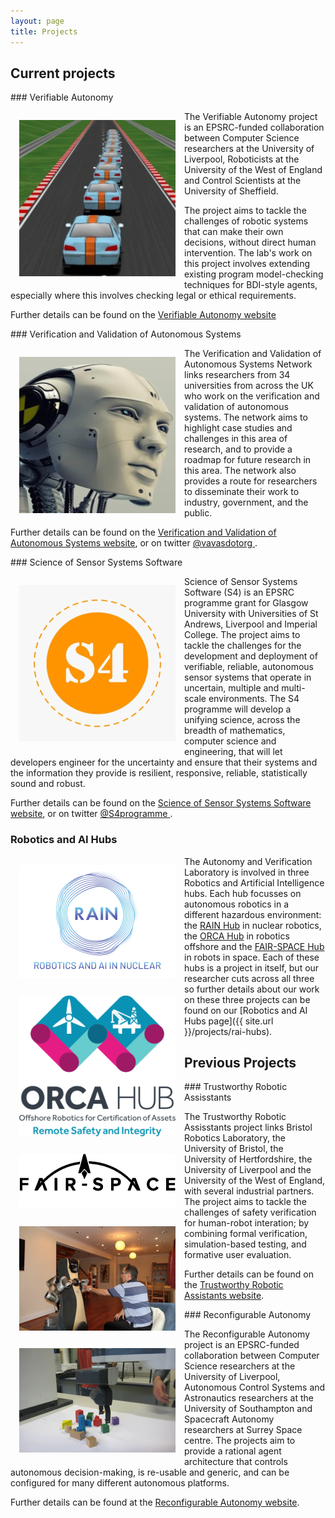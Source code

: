 ```yaml
---
layout: page
title: Projects
---
```


## Current projects

<article class="row">

  <section class="columns large-6">
<div markdown="1">
### Verifiable Autonomy

<a href="http://wordpress.csc.liv.ac.uk/va/"> <img alt="Verifiable Autonomy Logo" style="float: left; margin: 1em" src="images/project-images/va.png"></a>

The Verifiable Autonomy project is an EPSRC-funded collaboration between Computer Science researchers at the University of Liverpool, Roboticists at the University of the West of England and Control Scientists at the University of Sheffield. 

The project aims to tackle the challenges of robotic systems that can make their own decisions, without direct human intervention. The lab's work on this project involves extending existing program model-checking techniques for BDI-style agents, especially where this involves checking legal or ethical requirements.

Further details can be found on the [Verifiable Autonomy website](http://wordpress.csc.liv.ac.uk/va/)

 
</div>
  </section>

  <section class="columns large-6">
<div markdown="1">
### Verification and Validation of Autonomous Systems

<a href="https://vavas.org/"> <img alt="Verification and Validation of Autonomous Systems Network Logo" style="float: left; margin: 1em" src="images/project-images/vavas.png"></a>

The Verification and Validation of Autonomous Systems Network links researchers from 34 universities from across the UK who work on the verification and validation of autonomous systems. The network aims to 
highlight case studies and challenges in this area of research, and to provide a roadmap for future research in this area. The network also provides a route for researchers to disseminate their work to industry, government, and the public.

Further details can be found on the [Verification and Validation of Autonomous Systems website](https://vavas.org/), or on twitter <a href="https://twitter.com/vavasdotorg"><i class="fa fa-twitter-square fa-2x"></i> @vavasdotorg </a>.

</div>
  </section>

</article>

<article class="row">
  <section class="columns large-6">
<div markdown="1">
### Science of Sensor Systems Software


<a href="http://www.dcs.gla.ac.uk/research/S4/"> <img alt="Science of Sensor Systems Software Logo" style="float: left; margin: 1em" src="images/project-images/s4.png"></a>

Science of Sensor Systems Software (S4) is an EPSRC programme grant for Glasgow University with Universities of St Andrews, Liverpool and Imperial College. The project aims to tackle the challenges for the development and deployment of verifiable, reliable, autonomous sensor systems that operate in uncertain, multiple and multi-scale environments. The S4 programme will develop a unifying science, across the breadth of mathematics, computer science and engineering, that will let developers engineer for the uncertainty and ensure that their systems and the information they provide is resilient, responsive, reliable, statistically sound and robust.

Further details can be found on the [Science of Sensor Systems Software website](http://www.dcs.gla.ac.uk/research/S4/), or on twitter <a href="https://twitter.com/S4programme"><i class="fa fa-twitter-square fa-2x"></i> @S4programme </a>.

</div>
  </section>

  <section class="columns large-6">
<div markdown="1">

### Robotics and AI Hubs


<article class="row">
<a href="{{ site.url }}/projects/rai-hubs">
  <section class="columns large-4">
 <img alt="RAIN Logo" style="float: left; margin: 1em" src="images/project-images/rain-b-logo.png"> 
</section>
  <section class="columns large-4">
<img alt="ORCA Logo" style="float: left; margin: 1em" src="images/project-images/orca-logo.png"> 
</section>
  <section class="columns large-4">
<img alt="FAIR Space Logo" style="float: left; margin: 1em" src="images/project-images/fair-space-b-logo.png"> 
</section>
</a>
</article>

The Autonomy and Verification Laboratory is involved in three Robotics and Artificial Intelligence hubs. Each hub focusses on autonomous robotics in a different hazardous environment: the [RAIN Hub](http://rainhub.org.uk/) in nuclear robotics, the [ORCA Hub](https://orcahub.org/) in robotics offshore  and the [FAIR-SPACE Hub](https://www.fairspacehub.org/) in robots in space. Each of these hubs is a project in itself, but our researcher cuts across all three so further details about our work on these three projects can be found on our [Robotics and AI Hubs page]({{ site.url }}/projects/rai-hubs).

</div>
  </section>

</article>




## Previous Projects

<article class="row">

<section class="columns  large-6">
<div markdown="1">
### Trustworthy Robotic Assisstants

<a href="http://www.robosafe.org/"> <img alt="Trustworthy Robotic Assisstants Picture" style="float: left; margin: 1em" src="images/project-images/robosafe.png"></a>


The Trustworthy Robotic Assisstants project links Bristol Robotics Laboratory, the University of Bristol, the University of Hertfordshire, the University of Liverpool and the University of the West of England, with several industrial partners. The project aims to tackle the challenges of safety verification for human-robot interation; by combining formal verification, simulation-based testing, and formative user evaluation.

Further details can be found on the [Trustworthy Robotic Assistants website](http://www.robosafe.org/).

</div>

</section>

<section class="columns large-6">
<div markdown="1">
### Reconfigurable Autonomy

<a href="http://cgi.csc.liv.ac.uk/RAIS/index.php/Main_Page"> <img alt="Reconfigurable Autonomy Picture" style="float: left; margin: 1em" src="images/project-images/rais_sq.png"></a>

The Reconfigurable Autonomy project is an EPSRC-funded collaboration between Computer Science researchers at the University of Liverpool, Autonomous Control Systems and Astronautics researchers at the University of Southampton and Spacecraft Autonomy researchers at Surrey Space centre. The projects aim to provide a rational agent architecture that controls autonomous decision-making, is re-usable and generic, and can be configured for many different autonomous platforms. 

Further details can be found at the [Reconfigurable Autonomy website](http://cgi.csc.liv.ac.uk/RAIS/index.php/Main_Page).

</div>
</section>

</article>
